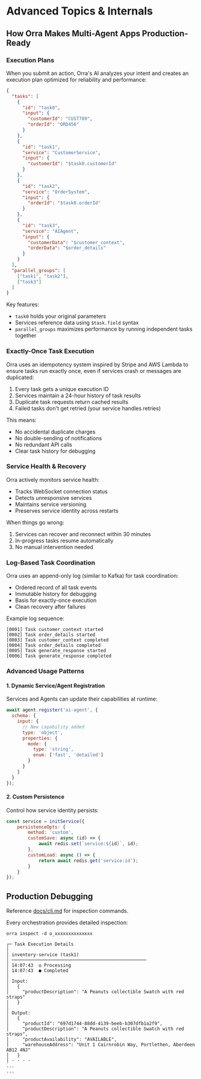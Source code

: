 # Advanced Topics & Internals

## How Orra Makes Multi-Agent Apps Production-Ready

### Execution Plans

When you submit an action, Orra's AI analyzes your intent and creates an execution plan optimized for reliability and performance:

```json
{
  "tasks": [
    {
      "id": "task0",
      "input": {
        "customerId": "CUST789",
        "orderId": "ORD456"
      }
    },
    {
      "id": "task1",
      "service": "CustomerService",
      "input": {
        "customerId": "$task0.customerId"
      }
    },
    {
      "id": "task2",
      "service": "OrderSystem",
      "input": {
        "orderId": "$task0.orderId"
      }
    },
    {
      "id": "task3",
      "service": "AIAgent",
      "input": {
        "customerData": "$customer_context",
        "orderData": "$order_details"
      }
    }
  ],
  "parallel_groups": [
    ["task1", "task2"],
    ["task3"]
  ]
}
```

Key features:
- `task0` holds your original parameters
- Services reference data using `$task.field` syntax
- `parallel_groups` maximizes performance by running independent tasks together

### Exactly-Once Task Execution

Orra uses an idempotency system inspired by Stripe and AWS Lambda to ensure tasks run exactly once, even if services crash or messages are duplicated:

1. Every task gets a unique execution ID
2. Services maintain a 24-hour history of task results
3. Duplicate task requests return cached results
4. Failed tasks don't get retried (your service handles retries)

This means:
- No accidental duplicate charges
- No double-sending of notifications
- No redundant API calls
- Clear task history for debugging

### Service Health & Recovery

Orra actively monitors service health:
- Tracks WebSocket connection status
- Detects unresponsive services
- Maintains service versioning
- Preserves service identity across restarts

When things go wrong:
1. Services can recover and reconnect within 30 minutes
2. In-progress tasks resume automatically
3. No manual intervention needed

### Log-Based Task Coordination

Orra uses an append-only log (similar to Kafka) for task coordination:
- Ordered record of all task events
- Immutable history for debugging
- Basis for exactly-once execution
- Clean recovery after failures

Example log sequence:
```
[0001] Task customer_context started
[0002] Task order_details started
[0003] Task customer_context completed
[0004] Task order_details completed
[0005] Task generate_response started
[0006] Task generate_response completed
```

### Advanced Usage Patterns

#### 1. Dynamic Service/Agent Registration

Services and Agents can update their capabilities at runtime:
```javascript
await agent.register('ai-agent', {
  schema: {
    input: {
      // New capability added
      type: 'object',
      properties: {
        mode: { 
          type: 'string',
          enum: ['fast', 'detailed']
        }
      }
    }
  }
});
```

#### 2. Custom Persistence

Control how service identity persists:

```javascript
const service = initService({
	persistenceOpts: {
		method: 'custom',
		customSave: async (id) => {
			await redis.set(`service:${id}`, id);
		},
		customLoad: async () => {
			return await redis.get('service:id');
		}
	}
});
```

## Production Debugging

Reference [docs/cli.md](cli.md) for inspection commands.

Every orchestration provides detailed inspection:

```shell
orra inspect -d o_xxxxxxxxxxxxxx

┌─ Task Execution Details
│
│ inventory-service (task1)
│ ──────────────────────────────────────────────────
│ 14:07:43  ◎ Processing
│ 14:07:43  ● Completed
│
│ Input:
│   {
│     "productDescription": "A Peanuts collectible Swatch with red straps"
│   }
│
│ Output:
│   {
│     "productId": "697d1744-88dd-4139-beeb-b307dfb1a2f9",
│     "productDescription": "A Peanuts collectible Swatch with red straps",
│     "productAvailability": "AVAILABLE",
│     "warehouseAddress": "Unit 1 Cairnrobin Way, Portlethen, Aberdeen AB12 4NJ"
│   }
│ · · · ·
...
...
```
